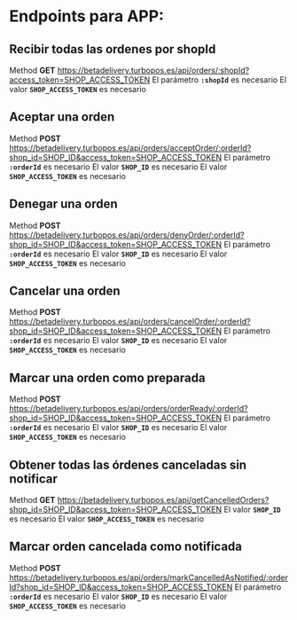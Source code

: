 # Endpoints para APP:

## Recibir todas las ordenes por shopId
Method **GET**
https://betadelivery.turbopos.es/api/orders/:shopId?access_token=SHOP_ACCESS_TOKEN
El parámetro **`:shopId`** es necesario
El valor **`SHOP_ACCESS_TOKEN`** es necesario

## Aceptar una orden
Method **POST**
https://betadelivery.turbopos.es/api/orders/acceptOrder/:orderId?shop_id=SHOP_ID&access_token=SHOP_ACCESS_TOKEN
El parámetro **`:orderId`** es necesario
El valor **`SHOP_ID`** es necesario
El valor **`SHOP_ACCESS_TOKEN`** es necesario


## Denegar una orden
Method **POST**
https://betadelivery.turbopos.es/api/orders/denyOrder/:orderId?shop_id=SHOP_ID&access_token=SHOP_ACCESS_TOKEN
El parámetro **`:orderId`** es necesario
El valor **`SHOP_ID`** es necesario
El valor **`SHOP_ACCESS_TOKEN`** es necesario

## Cancelar una orden
Method **POST**
https://betadelivery.turbopos.es/api/orders/cancelOrder/:orderId?shop_id=SHOP_ID&access_token=SHOP_ACCESS_TOKEN
El parámetro **`:orderId`** es necesario
El valor **`SHOP_ID`** es necesario
El valor **`SHOP_ACCESS_TOKEN`** es necesario

## Marcar una orden como preparada
Method **POST**
https://betadelivery.turbopos.es/api/orders/orderReady/:orderId?shop_id=SHOP_ID&access_token=SHOP_ACCESS_TOKEN
El parámetro **`:orderId`** es necesario
El valor **`SHOP_ID`** es necesario
El valor **`SHOP_ACCESS_TOKEN`** es necesario

## Obtener todas las órdenes canceladas sin notificar
Method **GET**
https://betadelivery.turbopos.es/api/getCancelledOrders?shop_id=SHOP_ID&access_token=SHOP_ACCESS_TOKEN
El valor **`SHOP_ID`** es necesario
El valor **`SHOP_ACCESS_TOKEN`** es necesario

## Marcar orden cancelada como notificada
Method **POST**
https://betadelivery.turbopos.es/api/orders/markCancelledAsNotified/:orderId?shop_id=SHOP_ID&access_token=SHOP_ACCESS_TOKEN
El parámetro **`:orderId`** es necesario
El valor **`SHOP_ID`** es necesario
El valor **`SHOP_ACCESS_TOKEN`** es necesario

